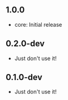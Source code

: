 ## 1.0.0
- core: Initial release

## 0.2.0-dev
- Just don't use it!

## 0.1.0-dev
- Just don't use it!
